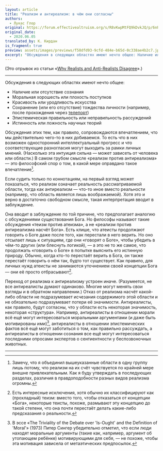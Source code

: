 ```yaml
---
layout: article
title: "Реализм и антиреализм: в чём они согласны"
authors:
  - Лукас Глор
original: https://forum.effectivealtruism.org/s/R8vKwpMtFQ9kDvkJQ/p/6nPnqXCaYsmXCtjTk#Points_of_agreement
original_date:
  - 2020.06.05
translated_by: К. Кирдан
is_fragment: true
preview: assets/images/previews/f58dfd93-9cfd-484e-b65d-0c338ae4b2c7.jpg
excerpt: "Обсуждения в следующих областях имеют нечто общее: Наличие или отсутствие сознания; Моральная хорошесть или плохость поступков; Красивость или уродливость искусства; Сохранение (или его отсутствие) тождества личности (например, после прохождения через телепорт); Эпистемическая правильность или неправильность рассуждений; Истинность или ложность научных теорий"
---
```

(Это отрывок из статьи «[Why Realists and Anti-Realists Disagree](https://forum.effectivealtruism.org/s/R8vKwpMtFQ9kDvkJQ/p/6nPnqXCaYsmXCtjTk)».)

---

Обсуждения в следующих областях имеют нечто общее:

- Наличие или отсутствие сознания
- Моральная хорошесть или плохость поступков
- Красивость или уродливость искусства
- Сохранение (или его отсутствие) тождества личности (например, после прохождения через [телепорт](https://ru.wikipedia.org/wiki/%D0%9F%D0%B0%D1%80%D0%B0%D0%B4%D0%BE%D0%BA%D1%81_%D1%82%D0%B5%D0%BB%D0%B5%D0%BF%D0%BE%D1%80%D1%82%D0%B0%D1%86%D0%B8%D0%B8))
- Эпистемическая правильность или неправильность рассуждений
- Истинность или ложность научных теорий

Обсуждения этих тем, как правило, сопровождаются впечатлением, что мы действительно чего-то в них добиваемся. То есть что в них возможен односторонний интеллектуальный прогресс и что соответствующие разногласия могут выходить за рамки личных мнений. (Насколько эта интуиция сильна — может зависеть от человека или области.) В самом грубом смысле «реализм против антиреализма» — это философский спор о том, в какой мере оправдано такое впечатление[^1].

Если судить только по коннотациям, на первый взгляд может показаться, что реализм означает реальность рассматриваемой области, тогда как антиреализм — что-то иное вместо реальности (например, что область является лишь воображаемой). Хотя это и верно в достаточно свободном смысле, такая интерпретация вводит в заблуждение.

Она вводит в заблуждение по той причине, что предполагает аналогию с обсуждениями существования Бога. Но философы называют такие обсуждения «теизм против атеизма», а не «реализм против антиреализма насчёт Бога». Есть клише, что атеисты продолжают говорить о Боге даже после того, как перестали в него верить. Но оно отсылает лишь к ситуациям, где они «говорят о Боге», чтобы убедить в чём-то других (или блеснуть логикой), — а это не то же самое, что продолжать «говорить о Боге» в попытке выяснить его истинную природу. Обычно, когда кто-то перестаёт верить в Бога, он также перестаёт говорить о нём так, будто тот существует. Как правило, для личных нужд атеисты не занимаются уточнением своей концепции Бога — они её просто отбрасывают[^2].

Переход от реализма к антиреализму устроен иначе. (Разумеется, не все антиреалисты думают одинаково. Многие могут менять свои взгляды и в обратном направлении.) Отказ от реализма насчёт какой-либо области не подразумевает исчезания содержимого этой области и не обязательно подразумевает потери её значимости. Антиреалисты, как правило, будут согласны, что у области есть некоторая значимость, некоторая «структура». Например, антиреалисты в отношении морали всё ещё могут интересоваться моральными аргументами (и даже быть мотивированы ими)[^3], антиреалисты в отношении эпистемических фактов всё ещё могут заботиться о том, как правильно рассуждать, а антиреалисты в отношении сознания все ещё могут интересоваться последними опросами экспертов о сентиентности у беспозвоночных животных.

---

[^1]: Замечу, что я объединил вышеуказанные области в одну группу лишь потому, что реализм на их счёт чувствуется по крайней мере внешне привлекательным. Как я буду утверждать в последующих разделах, различия в правдоподобности разных видов реализма огромны.

[^2]: Есть интересные исключения, хотя обычно их классифицируют как (прохладный) теизм: вместо того, чтобы отказаться от концепции «Бога», некоторые теисты, похоже, размывают эту концепцию до такой степени, что она почти перестаёт делать какие-либо предсказания о реальности.

[^3]: В эссе «The Triviality of the Debate over 'Is-Ought' and the Definition of 'Moral'» (1973) Питер Сингер убедительно отметил, что если люди находят моральные аргументы (такие как, например, аргумент об утопающем ребёнке) мотивирующими для себя, — не похоже, чтобы эта мотивация зависела от метаэтических предпосылок.

